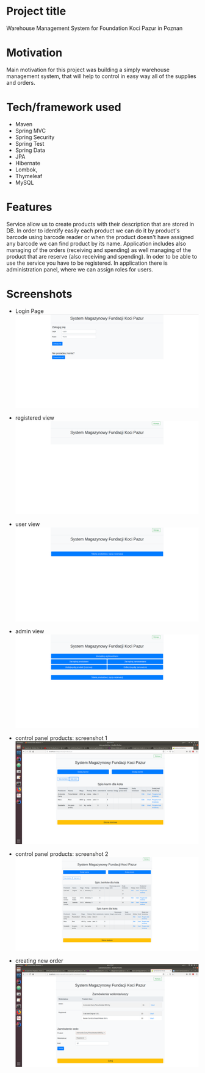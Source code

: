 # Project title
Warehouse Management System for Foundation Koci Pazur in Poznan
# Motivation
Main motivation for this project was building a simply warehouse management system, that will help to control in easy way all of the supplies
and orders.

# Tech/framework used
* Maven 
* Spring MVC
* Spring Security
* Spring Test
* Spring Data
* JPA
* Hibernate 
* Lombok, 
* Thymeleaf 
* MySQL 

# Features
Service allow us to create products with their description that are stored in DB. In order to identify easily each product we can do it by 
product's barcode using barcode reader or when the product doesn't have assigned any barcode we can find product by its name.
Application includes also managing of the orders (receiving and spending) as well managing of the product that are reserve (also receiving and spending).
In oder to be able to use the service you have to be registered. In application there is administration panel, where we can assign roles for users. 

# Screenshots
* Login Page
![Login page](media/loginPage.png)

* registered view
![registred view](media/registeredView.png)

* user view
![user view](media/userView.png)

* admin view
![admin view](media/adminView.png)

* control panel products: screenshot 1
![control panel products](media/controlPanelProducts1.png)

* control panel products: screenshot 2
![control panel products](media/controlPanelProducts2.png)

* creating new order
![new order](media/newOrder.png)